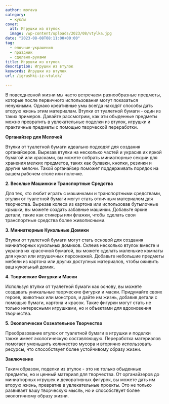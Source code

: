 ```yaml
---
author: morava
category:
  - куклы
cover:
  alt: Игрушки из втулок
  image: /wp-content/uploads/2023/08/vtylka.jpg
date: "2023-08-08T08:11:00+00:00"
tag:
  - елочные-украшения
  - праздник
  - сделано-руками
title: Игрушки из втулок
description: Игрушки из втулок
keywords: Игрушки из втулок
url: /igrushki-iz-vtulok/

---
```

В повседневной жизни мы часто встречаем разнообразные предметы, которые после первичного использования могут показаться ненужными. Однако креативные умы всегда находят способы дать вторую жизнь этим материалам. Втулки от туалетной бумаги \- один из таких примеров. Давайте рассмотрим, как эти обыденные предметы можно превратить в увлекательные поделки из втулок, игрушки и практичные предметы с помощью творческой переработки.

**Органайзер для Мелочей**

Втулки от туалетной бумаги идеально подходят для создания органайзеров. Вырезав втулки на несколько частей и украсив их яркой бумагой или красками, вы можете собрать миниатюрные секции для хранения мелких предметов, таких как булавки, кнопки, резинки и другие мелочи. Такой органайзер поможет поддерживать порядок на вашем рабочем столе или полочке.

**2\. Веселые Машинки и Транспортные Средства**

Для тех, кто любит играть с машинками и транспортными средствами, втулки от туалетной бумаги могут стать отличным материалом для творчества. Вырезав колеса из картона или использовав бутылочные крышки, вы можете создать забавные машинки. Добавьте яркие детали, такие как стикеры или флажки, чтобы сделать свои транспортные средства более живописными.

**3\. Миниатюрные Кукольные Домики**

Втулки от туалетной бумаги могут стать основой для создания миниатюрных кукольных домиков. Склеив несколько втулок вместе и украсив их красочной бумагой, вы можете сделать маленькие комнаты для кукол или игрушечных персонажей. Добавьте небольшие предметы мебели из картона или других доступных материалов, чтобы оживить ваш кукольный домик.

**4\. Творческие Фигурки и Маски**

Используя втулки от туалетной бумаги как основу, вы можете создавать уникальные творческие фигурки и маски. Придумайте своих героев, животных или монстров, и дайте им жизнь, добавив детали с помощью бумаги, картона и красок. Такие фигурки могут стать не только интересными игрушками, но и объектами для вдохновения творчества.

**5\. Экологически Сознательное Творчество**

Преобразование втулок от туалетной бумаги в игрушки и поделки также имеет экологическую составляющую. Переработка материалов помогает уменьшить количество мусора и вторично использовать ресурсы, что способствует более устойчивому образу жизни.

**Заключение**

Таким образом, поделки из втулок \- это не только обыденные предметы, но и ценный материал для творчества. От органайзеров до миниатюрных игрушек и декоративных фигурок, вы можете дать им вторую жизнь, превратив в увлекательные проекты. Это не только развивает вашу творческую мысль, но и способствует более экологичному образу жизни.
